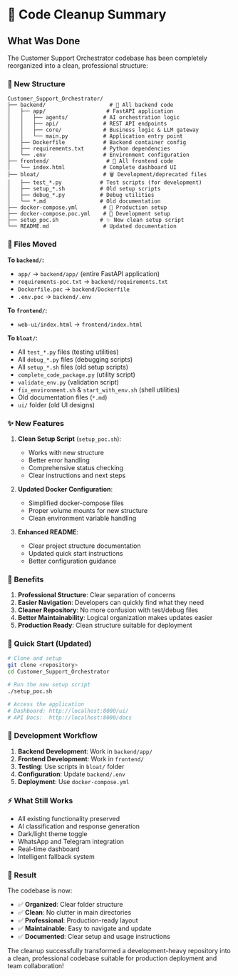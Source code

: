 # 🧹 Code Cleanup Summary

## What Was Done

The Customer Support Orchestrator codebase has been completely reorganized into a clean, professional structure:

### 📁 New Structure

```
Customer_Support_Orchestrator/
├── backend/                    # 🎯 All backend code
│   ├── app/                   # FastAPI application
│   │   ├── agents/           # AI orchestration logic
│   │   ├── api/              # REST API endpoints
│   │   ├── core/             # Business logic & LLM gateway
│   │   └── main.py           # Application entry point
│   ├── Dockerfile            # Backend container config
│   ├── requirements.txt      # Python dependencies
│   └── .env                  # Environment configuration
├── frontend/                  # 🎨 All frontend code
│   └── index.html            # Complete dashboard UI
├── bloat/                    # 🗑️ Development/deprecated files
│   ├── test_*.py            # Test scripts (for development)
│   ├── setup_*.sh           # Old setup scripts
│   ├── debug_*.py           # Debug utilities
│   └── *.md                 # Old documentation
├── docker-compose.yml        # 🐳 Production setup
├── docker-compose.poc.yml    # 🐳 Development setup
├── setup_poc.sh             # ✨ New clean setup script
└── README.md                 # Updated documentation
```

### 🔄 Files Moved

**To `backend/`:**
- `app/` → `backend/app/` (entire FastAPI application)
- `requirements-poc.txt` → `backend/requirements.txt`
- `Dockerfile.poc` → `backend/Dockerfile`
- `.env.poc` → `backend/.env`

**To `frontend/`:**
- `web-ui/index.html` → `frontend/index.html`

**To `bloat/`:**
- All `test_*.py` files (testing utilities)
- All `debug_*.py` files (debugging scripts)
- All `setup_*.sh` files (old setup scripts)
- `complete_code_package.py` (utility script)
- `validate_env.py` (validation script)
- `fix_environment.sh` & `start_with_env.sh` (shell utilities)
- Old documentation files (`*.md`)
- `ui/` folder (old UI designs)

### ✨ New Features

1. **Clean Setup Script** (`setup_poc.sh`):
   - Works with new structure
   - Better error handling
   - Comprehensive status checking
   - Clear instructions and next steps

2. **Updated Docker Configuration**:
   - Simplified docker-compose files
   - Proper volume mounts for new structure
   - Clean environment variable handling

3. **Enhanced README**:
   - Clear project structure documentation
   - Updated quick start instructions
   - Better configuration guidance

### 🎯 Benefits

1. **Professional Structure**: Clear separation of concerns
2. **Easier Navigation**: Developers can quickly find what they need
3. **Cleaner Repository**: No more confusion with test/debug files
4. **Better Maintainability**: Logical organization makes updates easier
5. **Production Ready**: Clean structure suitable for deployment

### 🚀 Quick Start (Updated)

```bash
# Clone and setup
git clone <repository>
cd Customer_Support_Orchestrator

# Run the new setup script
./setup_poc.sh

# Access the application
# Dashboard: http://localhost:8000/ui/
# API Docs:  http://localhost:8000/docs
```

### 🔧 Development Workflow

1. **Backend Development**: Work in `backend/app/`
2. **Frontend Development**: Work in `frontend/`
3. **Testing**: Use scripts in `bloat/` folder
4. **Configuration**: Update `backend/.env`
5. **Deployment**: Use `docker-compose.yml`

### ⚡ What Still Works

- All existing functionality preserved
- AI classification and response generation
- Dark/light theme toggle
- WhatsApp and Telegram integration
- Real-time dashboard
- Intelligent fallback system

### 🎉 Result

The codebase is now:
- ✅ **Organized**: Clear folder structure
- ✅ **Clean**: No clutter in main directories
- ✅ **Professional**: Production-ready layout
- ✅ **Maintainable**: Easy to navigate and update
- ✅ **Documented**: Clear setup and usage instructions

The cleanup successfully transformed a development-heavy repository into a clean, professional codebase suitable for production deployment and team collaboration!